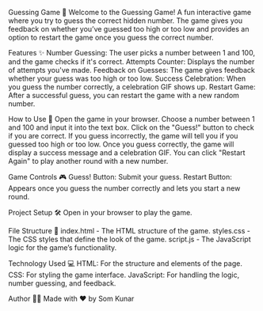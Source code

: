 Guessing Game 🎲
Welcome to the Guessing Game! A fun interactive game where you try to guess the correct hidden number. The game gives you feedback on whether you’ve guessed too high or too low and provides an option to restart the game once you guess the correct number.

Features ✨
Number Guessing: The user picks a number between 1 and 100, and the game checks if it's correct.
Attempts Counter: Displays the number of attempts you've made.
Feedback on Guesses: The game gives feedback whether your guess was too high or too low.
Success Celebration: When you guess the number correctly, a celebration GIF shows up.
Restart Game: After a successful guess, you can restart the game with a new random number.

How to Use 🚀
Open the game in your browser.
Choose a number between 1 and 100 and input it into the text box.
Click on the "Guess!" button to check if you are correct.
If you guess incorrectly, the game will tell you if you guessed too high or too low.
Once you guess correctly, the game will display a success message and a celebration GIF.
You can click "Restart Again" to play another round with a new number.

Game Controls 🎮
Guess! Button: Submit your guess.
Restart Button: Appears once you guess the number correctly and lets you start a new round.

Project Setup 🛠️
Open in your browser to play the game.

File Structure 📂
index.html - The HTML structure of the game.
styles.css - The CSS styles that define the look of the game.
script.js - The JavaScript logic for the game’s functionality.

Technology Used 💻
HTML: For the structure and elements of the page.
CSS: For styling the game interface.
JavaScript: For handling the logic, number guessing, and feedback.

Author 🧑‍💻
Made with ❤️ by Som Kunar
